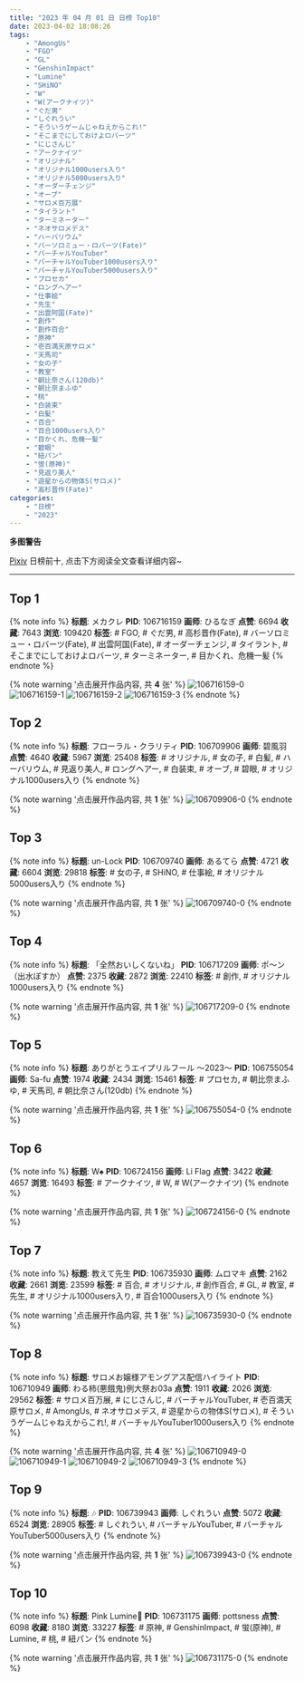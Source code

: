```yaml
---
title: "2023 年 04 月 01 日 日榜 Top10"
date: 2023-04-02 18:08:26
tags:
    - "AmongUs"
    - "FGO"
    - "GL"
    - "GenshinImpact"
    - "Lumine"
    - "SHiNO"
    - "W"
    - "W(アークナイツ)"
    - "ぐだ男"
    - "しぐれうい"
    - "そういうゲームじゃねえからこれ!"
    - "そこまでにしておけよロバーツ"
    - "にじさんじ"
    - "アークナイツ"
    - "オリジナル"
    - "オリジナル1000users入り"
    - "オリジナル5000users入り"
    - "オーダーチェンジ"
    - "オーブ"
    - "サロメ百万展"
    - "タイラント"
    - "ターミネーター"
    - "ネオサロメデス"
    - "ハーバリウム"
    - "バーソロミュー・ロバーツ(Fate)"
    - "バーチャルYouTuber"
    - "バーチャルYouTuber1000users入り"
    - "バーチャルYouTuber5000users入り"
    - "プロセカ"
    - "ロングヘアー"
    - "仕事絵"
    - "先生"
    - "出雲阿国(Fate)"
    - "創作"
    - "創作百合"
    - "原神"
    - "壱百満天原サロメ"
    - "天馬司"
    - "女の子"
    - "教室"
    - "朝比奈さん(120db)"
    - "朝比奈まふゆ"
    - "桃"
    - "白装束"
    - "白髪"
    - "百合"
    - "百合1000users入り"
    - "目かくれ、危機一髪"
    - "碧眼"
    - "紐パン"
    - "蛍(原神)"
    - "見返り美人"
    - "遊星からの物体S(サロメ)"
    - "高杉晋作(Fate)"
categories:
    - "日榜"
    - "2023"
---
```


<i class="fa fa-triangle-exclamation"></i>**多图警告**<i class="fa fa-triangle-exclamation"></i>

[Pixiv](https://www.pixiv.net/) 日榜前十, 点击下方阅读全文查看详细内容~

<!-- more -->

---

## Top 1

{% note info %}
**标题**: メカクレ
**PID**: 106716159 **画师**: ひるなぎ
**点赞**: 6694 **收藏**: 7643 **浏览**: 109420
**标签**: # FGO, # ぐだ男, # 高杉晋作(Fate), # バーソロミュー・ロバーツ(Fate), # 出雲阿国(Fate), # オーダーチェンジ, # タイラント, # そこまでにしておけよロバーツ, # ターミネーター, # 目かくれ、危機一髪
{% endnote %}

{% note warning '点击展开作品内容, 共 **4** 张' %}
![106716159-0](https://i.pixiv.re/img-original/img/2023/03/31/06/00/08/106716159_p0.jpg)
![106716159-1](https://i.pixiv.re/img-original/img/2023/03/31/06/00/08/106716159_p1.jpg)
![106716159-2](https://i.pixiv.re/img-original/img/2023/03/31/06/00/08/106716159_p2.jpg)
![106716159-3](https://i.pixiv.re/img-original/img/2023/03/31/06/00/08/106716159_p3.jpg)
{% endnote %}

## Top 2

{% note info %}
**标题**: フローラル・クラリティ
**PID**: 106709906 **画师**: 碧風羽
**点赞**: 4640 **收藏**: 5967 **浏览**: 25408
**标签**: # オリジナル, # 女の子, # 白髪, # ハーバリウム, # 見返り美人, # ロングヘアー, # 白装束, # オーブ, # 碧眼, # オリジナル1000users入り
{% endnote %}

{% note warning '点击展开作品内容, 共 **1** 张' %}
![106709906-0](https://i.pixiv.re/img-original/img/2023/03/31/00/01/26/106709906_p0.jpg)
{% endnote %}

## Top 3

{% note info %}
**标题**: un-Lock
**PID**: 106709740 **画师**: あるてら
**点赞**: 4721 **收藏**: 6604 **浏览**: 29818
**标签**: # 女の子, # SHiNO, # 仕事絵, # オリジナル5000users入り
{% endnote %}

{% note warning '点击展开作品内容, 共 **1** 张' %}
![106709740-0](https://i.pixiv.re/img-original/img/2023/03/31/00/16/27/106709740_p0.png)
{% endnote %}

## Top 4

{% note info %}
**标题**: 「全然おいしくないね」
**PID**: 106717209 **画师**: ポ～ン（出水ぽすか）
**点赞**: 2375 **收藏**: 2872 **浏览**: 22410
**标签**: # 創作, # オリジナル1000users入り
{% endnote %}

{% note warning '点击展开作品内容, 共 **1** 张' %}
![106717209-0](https://i.pixiv.re/img-original/img/2023/03/31/07/30/01/106717209_p0.jpg)
{% endnote %}

## Top 5

{% note info %}
**标题**: ありがとうエイプリルフール 〜2023〜
**PID**: 106755054 **画师**: Sa-fu
**点赞**: 1974 **收藏**: 2434 **浏览**: 15461
**标签**: # プロセカ, # 朝比奈まふゆ, # 天馬司, # 朝比奈さん(120db)
{% endnote %}

{% note warning '点击展开作品内容, 共 **1** 张' %}
![106755054-0](https://i.pixiv.re/img-original/img/2023/04/01/12/27/17/106755054_p0.jpg)
{% endnote %}

## Top 6

{% note info %}
**标题**: W♠️
**PID**: 106724156 **画师**: Li Flag
**点赞**: 3422 **收藏**: 4657 **浏览**: 16493
**标签**: # アークナイツ, # W, # W(アークナイツ)
{% endnote %}

{% note warning '点击展开作品内容, 共 **1** 张' %}
![106724156-0](https://i.pixiv.re/img-original/img/2023/03/31/14/48/28/106724156_p0.jpg)
{% endnote %}

## Top 7

{% note info %}
**标题**: 教えて先生
**PID**: 106735930 **画师**: ムロマキ
**点赞**: 2162 **收藏**: 2661 **浏览**: 23599
**标签**: # 百合, # オリジナル, # 創作百合, # GL, # 教室, # 先生, # オリジナル1000users入り, # 百合1000users入り
{% endnote %}

{% note warning '点击展开作品内容, 共 **1** 张' %}
![106735930-0](https://i.pixiv.re/img-original/img/2023/03/31/22/17/17/106735930_p0.jpg)
{% endnote %}

## Top 8

{% note info %}
**标题**: サロメお嬢様アモングアス配信ハイライト
**PID**: 106710949 **画师**: わる柿(悪餓鬼)例大祭お03a
**点赞**: 1911 **收藏**: 2026 **浏览**: 29562
**标签**: # サロメ百万展, # にじさんじ, # バーチャルYouTuber, # 壱百満天原サロメ, # AmongUs, # ネオサロメデス, # 遊星からの物体S(サロメ), # そういうゲームじゃねえからこれ!, # バーチャルYouTuber1000users入り
{% endnote %}

{% note warning '点击展开作品内容, 共 **4** 张' %}
![106710949-0](https://i.pixiv.re/img-original/img/2023/03/31/00/25/54/106710949_p0.jpg)
![106710949-1](https://i.pixiv.re/img-original/img/2023/03/31/00/25/54/106710949_p1.jpg)
![106710949-2](https://i.pixiv.re/img-original/img/2023/03/31/00/25/54/106710949_p2.jpg)
![106710949-3](https://i.pixiv.re/img-original/img/2023/03/31/00/25/54/106710949_p3.jpg)
{% endnote %}

## Top 9

{% note info %}
**标题**: 🎶
**PID**: 106739943 **画师**: しぐれうい
**点赞**: 5072 **收藏**: 6524 **浏览**: 28905
**标签**: # しぐれうい, # バーチャルYouTuber, # バーチャルYouTuber5000users入り
{% endnote %}

{% note warning '点击展开作品内容, 共 **1** 张' %}
![106739943-0](https://i.pixiv.re/img-original/img/2023/04/01/00/00/01/106739943_p0.jpg)
{% endnote %}

## Top 10

{% note info %}
**标题**: Pink Lumine🍑
**PID**: 106731175 **画师**: pottsness
**点赞**: 6098 **收藏**: 8180 **浏览**: 33227
**标签**: # 原神, # GenshinImpact, # 蛍(原神), # Lumine, # 桃, # 紐パン
{% endnote %}

{% note warning '点击展开作品内容, 共 **1** 张' %}
![106731175-0](https://i.pixiv.re/img-original/img/2023/03/31/20/00/10/106731175_p0.jpg)
{% endnote %}
